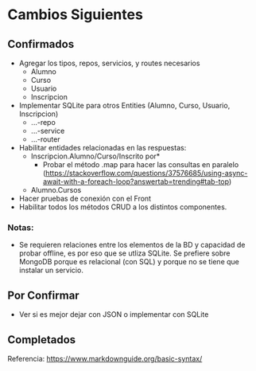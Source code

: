 # Cambios Siguientes

## Confirmados
- Agregar los tipos, repos, servicios, y routes necesarios
    - Alumno
    - Curso
    - Usuario
    - Inscripcion
- Implementar SQLite para otros Entities (Alumno, Curso, Usuario, Inscripcion)
    - ...-repo
    - ...-service
    - ...-router
- Habilitar entidades relacionadas en las respuestas:
    - Inscripcion.Alumno/Curso/Inscrito por*
        - Probar el método .map para hacer las consultas en paralelo (https://stackoverflow.com/questions/37576685/using-async-await-with-a-foreach-loop?answertab=trending#tab-top)
    - Alumno.Cursos
- Hacer pruebas de conexión con el Front
- Habilitar todos los métodos CRUD a los distintos componentes.

### Notas:
- Se requieren relaciones entre los elementos de la BD y capacidad de probar offline, es por eso que se utliza SQLite. Se prefiere sobre MongoDB porque es relacional (con SQL) y porque no se tiene que instalar un servicio.


## Por Confirmar
- Ver si es mejor dejar con JSON o implementar con SQLite

## Completados


Referencia:
https://www.markdownguide.org/basic-syntax/